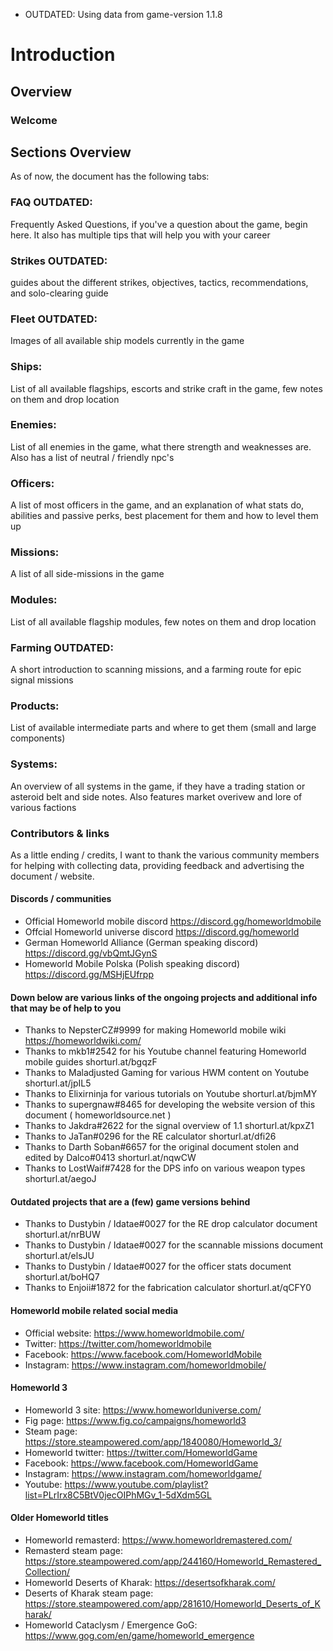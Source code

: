- OUTDATED: Using data from game-version 1.1.8

# Introduction

## Overview

### Welcome

## Sections Overview

As of now, the document has the following tabs:

### FAQ OUTDATED: 
Frequently Asked Questions, if you've a question about the game, begin here. It also has multiple tips that will help you with your career

### Strikes OUTDATED:
guides about the different strikes,  objectives, tactics, recommendations, and solo-clearing guide

### Fleet OUTDATED:
Images of all available ship models currently in the game

### Ships:
List of all available flagships, escorts and strike craft in the game, few notes on them and drop location

### Enemies: 
List of all enemies in the game, what there strength and weaknesses are. Also has a list of neutral / friendly npc's

### Officers:
A list of most officers in the game, and an explanation of what stats do, abilities and passive perks, best placement for them and how to level them up

### Missions: 
A list of all side-missions in the game

### Modules:
List of all available flagship modules, few notes on them and drop location

### Farming OUTDATED: 
A short introduction to scanning missions, and a farming route for epic signal missions

### Products: 
List of available intermediate parts and where to get them (small and large components)

### Systems: 
An overview of all systems in the game, if they have a trading station or asteroid belt and side notes. Also features market overivew and lore of various factions


### Contributors & links
As a little ending / credits, I want to thank the various community members for helping with collecting data, providing feedback and advertising the document / website.


#### Discords / communities

- Official Homeworld mobile discord https://discord.gg/homeworldmobile
- Offcial Homeworld universe discord https://discord.gg/homeworld
- German Homeworld Alliance (German speaking discord) https://discord.gg/vbQmtJGynS
- Homeworld Mobile Polska (Polish speaking discord) https://discord.gg/MSHjEUfrpp

#### Down below are various links of the ongoing projects and additional info that may be of help to you

- Thanks to NepsterCZ#9999 for making Homeworld mobile wiki https://homeworldwiki.com/ 
- Thanks to mkb1#2542 for his Youtube channel featuring Homeworld mobile guides shorturl.at/bgqzF
- Thanks to Maladjusted Gaming for various HWM content on Youtube shorturl.at/jpIL5
- Thanks to Elixirninja for various tutorials on Youtube shorturl.at/bjmMY
- Thanks to supergnaw#8465 for developing the website version of this document ( homeworldsource.net )
- Thanks to Jakdra#2622 for the signal overview of 1.1  shorturl.at/kpxZ1 
- Thanks to JaTan#0296 for the  RE calculator  shorturl.at/dfi26 
- Thanks to Darth Soban#6657 for the original document stolen and edited by Dalco#0413 shorturl.at/nqwCW
- Thanks to LostWaif#7428 for the DPS info on various weapon types  shorturl.at/aegoJ 

#### Outdated projects that are a (few) game versions behind

- Thanks to Dustybin / Idatae#0027 for the RE drop calculator document  shorturl.at/nrBUW 
- Thanks to Dustybin / Idatae#0027 for the scannable missions document  shorturl.at/elsJU 
- Thanks to Dustybin / Idatae#0027 for the officer stats document  shorturl.at/boHQ7 
- Thanks to Enjoii#1872 for the fabrication calculator  shorturl.at/qCFY0 

#### Homeworld mobile related social media

- Official website: https://www.homeworldmobile.com/
- Twitter: https://twitter.com/homeworldmobile
- Facebook: https://www.facebook.com/HomeworldMobile
- Instagram: https://www.instagram.com/homeworldmobile/

#### Homeworld 3

- Homeworld 3 site: https://www.homeworlduniverse.com/
- Fig page: https://www.fig.co/campaigns/homeworld3
- Steam page: https://store.steampowered.com/app/1840080/Homeworld_3/
- Homeworld twitter: https://twitter.com/HomeworldGame
- Facebook: https://www.facebook.com/HomeworldGame
- Instagram: https://www.instagram.com/homeworldgame/
- Youtube: https://www.youtube.com/playlist?list=PLrIrx8C5BtV0jecOIPhMGv_1-5dXdm5GL

#### Older Homeworld titles

- Homeworld remasterd: https://www.homeworldremastered.com/
- Remasterd steam page: https://store.steampowered.com/app/244160/Homeworld_Remastered_Collection/
- Homeworld Deserts of Kharak: https://desertsofkharak.com/
- Deserts of Kharak steam page: https://store.steampowered.com/app/281610/Homeworld_Deserts_of_Kharak/
- Homeworld Cataclysm / Emergence GoG: https://www.gog.com/en/game/homeworld_emergence
